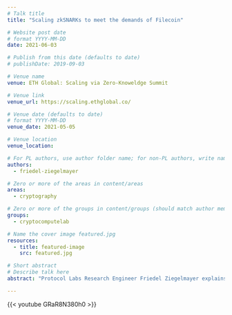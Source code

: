 ```yaml
---
# Talk title
title: "Scaling zkSNARKs to meet the demands of Filecoin"

# Website post date
# format YYYY-MM-DD
date: 2021-06-03

# Publish from this date (defaults to date)
# publishDate: 2019-09-03

# Venue name
venue: ETH Global: Scaling via Zero-Knoweldge Summit

# Venue link
venue_url: https://scaling.ethglobal.co/

# Venue date (defaults to date)
# format YYYY-MM-DD
venue_date: 2021-05-05

# Venue location
venue_location:

# For PL authors, use author folder name; for non-PL authors, write name as in paper within ""
authors:
  - friedel-ziegelmayer

# Zero or more of the areas in content/areas
areas:
  - cryptography

# Zero or more of the groups in content/groups (should match author membership)
groups:
  - cryptocomputelab

# Name the cover image featured.jpg
resources:
  - title: featured-image
    src: featured.jpg

# Short abstract
# Describe talk here
abstract: "Protocol Labs Research Engineer Friedel Ziegelmayer explains the technical accomplishments for solving scaling issues with the rising use of Filecoin."

---
```



{{< youtube GRaR8N380h0 >}}
